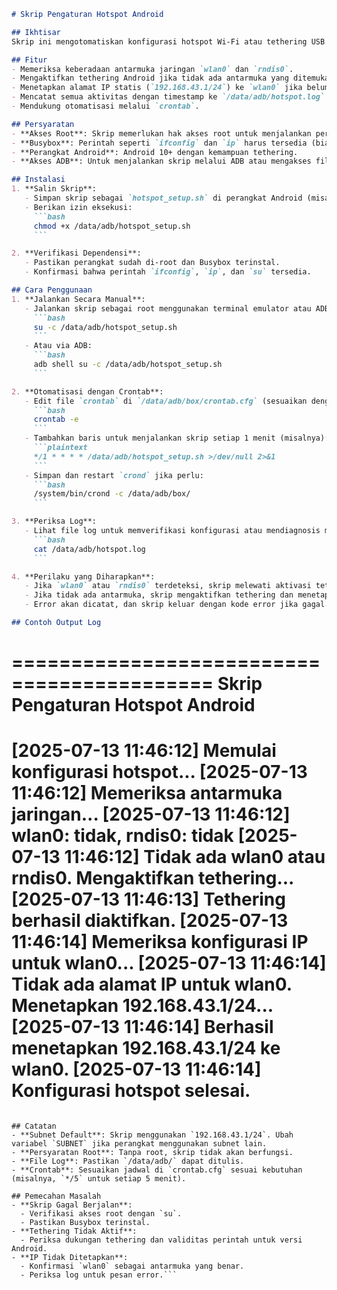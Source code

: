 ```markdown
# Skrip Pengaturan Hotspot Android

## Ikhtisar
Skrip ini mengotomatiskan konfigurasi hotspot Wi-Fi atau tethering USB pada perangkat Android, terutama untuk Android 11l0. Skrip memeriksa keberadaan antarmuka jaringan (`wlan0` untuk Wi-Fi atau `rndis0` untuk tethering USB), mengaktifkan tethering jika perlu, dan menetapkan alamat IP default (`192.168.43.1/24`) ke antarmuka yang ditentukan (`wlan0`). Aktivitas dicatat ke `/data/adb/hotspot.log` untuk debugging, dan skrip dapat dijalankan secara otomatis menggunakan `crontab`.

## Fitur
- Memeriksa keberadaan antarmuka jaringan `wlan0` dan `rndis0`.
- Mengaktifkan tethering Android jika tidak ada antarmuka yang ditemukan.
- Menetapkan alamat IP statis (`192.168.43.1/24`) ke `wlan0` jika belum dikonfigurasi.
- Mencatat semua aktivitas dengan timestamp ke `/data/adb/hotspot.log`.
- Mendukung otomatisasi melalui `crontab`.

## Persyaratan
- **Akses Root**: Skrip memerlukan hak akses root untuk menjalankan perintah `su`.
- **Busybox**: Perintah seperti `ifconfig` dan `ip` harus tersedia (biasanya disediakan oleh Busybox).
- **Perangkat Android**: Android 10+ dengan kemampuan tethering.
- **Akses ADB**: Untuk menjalankan skrip melalui ADB atau mengakses file log dan `crontab`.

## Instalasi
1. **Salin Skrip**:
   - Simpan skrip sebagai `hotspot_setup.sh` di perangkat Android (misalnya, di `/data/adb/`).
   - Berikan izin eksekusi:
     ```bash
     chmod +x /data/adb/hotspot_setup.sh
     ```

2. **Verifikasi Dependensi**:
   - Pastikan perangkat sudah di-root dan Busybox terinstal.
   - Konfirmasi bahwa perintah `ifconfig`, `ip`, dan `su` tersedia.

## Cara Penggunaan
1. **Jalankan Secara Manual**:
   - Jalankan skrip sebagai root menggunakan terminal emulator atau ADB:
     ```bash
     su -c /data/adb/hotspot_setup.sh
     ```
   - Atau via ADB:
     ```bash
     adb shell su -c /data/adb/hotspot_setup.sh
     ```

2. **Otomatisasi dengan Crontab**:
   - Edit file `crontab` di `/data/adb/box/crontab.cfg` (sesuaikan dengan lokasi yang digunakan):
     ```bash
     crontab -e
     ```
   - Tambahkan baris untuk menjalankan skrip setiap 1 menit (misalnya):
     ```plaintext
     */1 * * * * /data/adb/hotspot_setup.sh >/dev/null 2>&1
     ```
   - Simpan dan restart `crond` jika perlu:
     ```bash
     /system/bin/crond -c /data/adb/box/
     ```

3. **Periksa Log**:
   - Lihat file log untuk memverifikasi konfigurasi atau mendiagnosis masalah:
     ```bash
     cat /data/adb/hotspot.log
     ```

4. **Perilaku yang Diharapkan**:
   - Jika `wlan0` atau `rndis0` terdeteksi, skrip melewati aktivasi tethering.
   - Jika tidak ada antarmuka, skrip mengaktifkan tethering dan menetapkan IP `192.168.43.1/24` ke `wlan0`.
   - Error akan dicatat, dan skrip keluar dengan kode error jika gagal.

## Contoh Output Log
```
===========================================
      Skrip Pengaturan Hotspot Android
===========================================
[2025-07-13 11:46:12] Memulai konfigurasi hotspot...
[2025-07-13 11:46:12] Memeriksa antarmuka jaringan...
[2025-07-13 11:46:12] wlan0: tidak, rndis0: tidak
[2025-07-13 11:46:12] Tidak ada wlan0 atau rndis0. Mengaktifkan tethering...
[2025-07-13 11:46:13] Tethering berhasil diaktifkan.
[2025-07-13 11:46:14] Memeriksa konfigurasi IP untuk wlan0...
[2025-07-13 11:46:14] Tidak ada alamat IP untuk wlan0. Menetapkan 192.168.43.1/24...
[2025-07-13 11:46:14] Berhasil menetapkan 192.168.43.1/24 ke wlan0.
[2025-07-13 11:46:14] Konfigurasi hotspot selesai.
===========================================
```

## Catatan
- **Subnet Default**: Skrip menggunakan `192.168.43.1/24`. Ubah variabel `SUBNET` jika perangkat menggunakan subnet lain.
- **Persyaratan Root**: Tanpa root, skrip tidak akan berfungsi.
- **File Log**: Pastikan `/data/adb/` dapat ditulis.
- **Crontab**: Sesuaikan jadwal di `crontab.cfg` sesuai kebutuhan (misalnya, `*/5` untuk setiap 5 menit).

## Pemecahan Masalah
- **Skrip Gagal Berjalan**:
  - Verifikasi akses root dengan `su`.
  - Pastikan Busybox terinstal.
- **Tethering Tidak Aktif**:
  - Periksa dukungan tethering dan validitas perintah untuk versi Android.
- **IP Tidak Ditetapkan**:
  - Konfirmasi `wlan0` sebagai antarmuka yang benar.
  - Periksa log untuk pesan error.```
